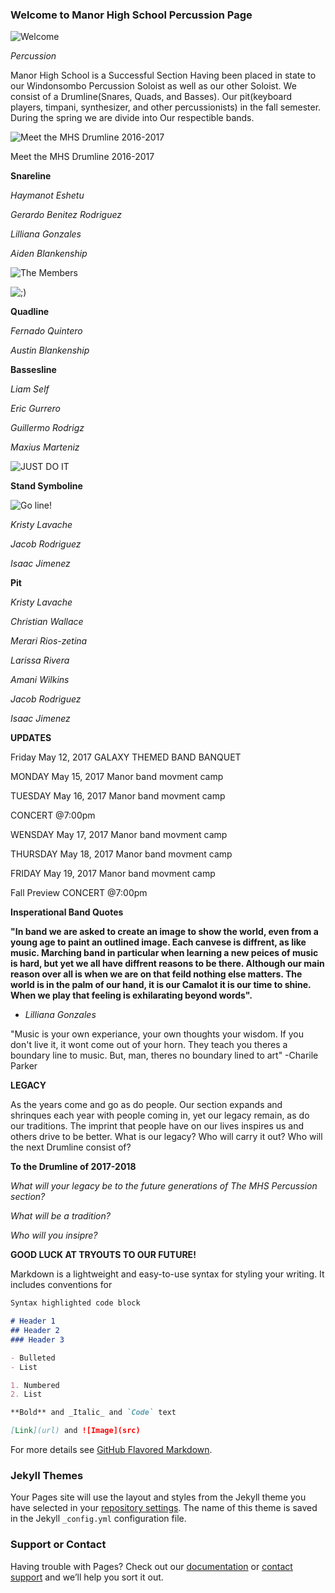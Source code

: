 ### **Welcome to Manor High School Percussion Page**

![Welcome]({{https://lily101104.github.io}}/IMG_4292.JPG)


_Percussion_ 

Manor High School is a Successful Section Having been placed in state to our Windonsombo Percussion Soloist as well as our other Soloist. We consist of a Drumline(Snares, Quads, and Basses). Our pit(keyboard players, timpani, synthesizer, and other percussionists) in the fall semester. During the spring we are divide into Our respectible bands.


![Meet the MHS Drumline 2016-2017]({{https://lily101104.github.io}}/IMG_4294.JPG)


Meet the MHS Drumline 
2016-2017 





**Snareline**


_Haymanot Eshetu_

_Gerardo Benitez Rodriguez_

_Lilliana Gonzales_

_Aiden Blankenship_

![The Members]({{https://lily101104.github.io}}/IMG_4297.JPG)

![;)]({{https://lily101104.github.io}}/IMG_4296.PNG)

**Quadline**


_Fernado Quintero_ 

_Austin Blankenship_

**Bassesline** 


_Liam Self_ 

_Eric Gurrero_

_Guillermo Rodrigz_

_Maxius Marteniz_ 

![JUST DO IT]({{https://lily101104.github.io}}/IMG_3682.JPG)


**Stand Symboline**

![Go line!]({{https://lily101104.github.io}}/IMG_4293.JPG)

_Kristy Lavache_

_Jacob Rodriguez_

_Isaac Jimenez_


**Pit**

_Kristy Lavache_

_Christian Wallace_

_Merari Rios-zetina_

_Larissa Rivera_

_Amani Wilkins_

_Jacob Rodriguez_

_Isaac Jimenez_

**UPDATES**

Friday
May 12, 2017 
GALAXY THEMED BAND BANQUET 


MONDAY 
May 15, 2017 
Manor band movment camp 


TUESDAY 
May 16, 2017
Manor band movment camp

CONCERT @7:00pm


WENSDAY
May 17, 2017
Manor band movment camp 


THURSDAY 
May 18, 2017
Manor band movment camp 


FRIDAY
May 19, 2017
Manor band movment camp

Fall Preview CONCERT @7:00pm


**Insperational Band Quotes**

**"In band we are asked to create an image to show the world, even from a young age to paint an outlined image. Each canvese  is diffrent, as like music. Marching band in particular when learning a new peices of music is hard, but yet we all have diffrent reasons to be there. Although our main reason over all is when we are on that feild nothing else matters. The world is in the palm of our hand, it is our Camalot it is our time to shine. When we play that feeling is exhilarating beyond words".**
- _Lilliana Gonzales_

"Music is your own experiance, your own thoughts your wisdom. If you don't live it, it wont come out of your horn. They teach you theres a boundary line to music. But, man, theres no boundary lined to art"
-Charile Parker 

**LEGACY**
 
 As the years come and go as do people. Our section expands and shrinques each year with people coming in, yet our legacy remain, as do our traditions. The imprint that people have on our lives inspires us and others drive to be better. What is our legacy? Who will carry it out? Who will the next Drumline consist of?
 
 **To the Drumline of 2017-2018**
 
 _What will your legacy be to the future generations of The MHS Percussion section?_
 
 _What will be a tradition?_
 
 _Who will you insipre?_
 
 **GOOD LUCK AT TRYOUTS TO OUR FUTURE!**
 


Markdown is a lightweight and easy-to-use syntax for styling your writing. It includes conventions for

```markdown
Syntax highlighted code block

# Header 1
## Header 2
### Header 3

- Bulleted
- List

1. Numbered
2. List

**Bold** and _Italic_ and `Code` text

[Link](url) and ![Image](src)
```

For more details see [GitHub Flavored Markdown](https://guides.github.com/features/mastering-markdown/).

### Jekyll Themes

Your Pages site will use the layout and styles from the Jekyll theme you have selected in your [repository settings](https://github.com/Lily101104/lily101104.github.io/settings). The name of this theme is saved in the Jekyll `_config.yml` configuration file.

### Support or Contact

Having trouble with Pages? Check out our [documentation](https://help.github.com/categories/github-pages-basics/) or [contact support](https://github.com/contact) and we’ll help you sort it out.
